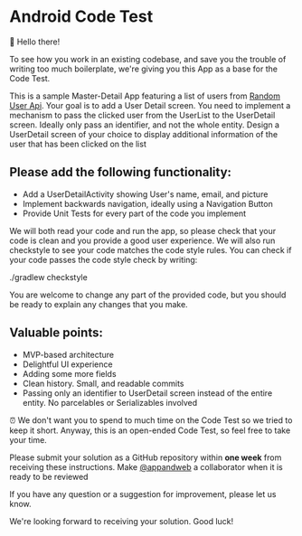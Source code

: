 # Android Code Test

👋 Hello there!

To see how you work in an existing codebase, and save you the trouble of writing too much boilerplate, we're giving you this App as a base for the Code Test.

This is a sample Master-Detail App featuring a list of users from [Random User Api](https://randomuser.me/). Your goal is to add a User Detail screen.
You need to implement a mechanism to pass the clicked user from the UserList to the UserDetail screen. Ideally only pass an identifier, and not the whole entity.
Design a UserDetail screen of your choice to display additional information of the user that has been clicked on the list

## Please add the following functionality:

- Add a UserDetailActivity showing User's name, email, and picture
- Implement backwards navigation, ideally using a Navigation Button
- Provide Unit Tests for every part of the code you implement

We will both read your code and run the app, so please check that your code is clean and you provide a good user experience.
We will also run checkstyle to see your code matches the code style rules. You can check if your code passes the code style check by writing:

./gradlew checkstyle

You are welcome to change any part of the provided code, but you should be ready to explain any changes that you make.

## Valuable points:

- MVP-based architecture
- Delightful UI experience
- Adding some more fields
- Clean history. Small, and readable commits
- Passing only an identifier to UserDetail screen instead of the entire entity. No parcelables or Serializables involved

⏰ We don't want you to spend to much time on the Code Test so we tried to keep it short. Anyway, this is an open-ended Code Test, so feel free to take your time.

Please submit your solution as a GitHub repository within **one week** from receiving these instructions. Make [@appandweb](https://github.com/appandweb) a collaborator when it is ready to be reviewed

If you have any question or a suggestion for improvement, please let us know.

We're looking forward to receiving your solution. Good luck!